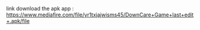 link download the apk app : https://www.mediafire.com/file/yr1txjajwisms45/DownCare+Game+last+edit+.apk/file
